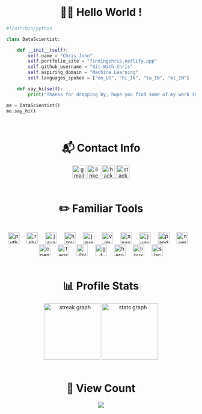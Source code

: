 <h1 align="center">👋🏼  Hello World ! </h1>

```python
#!/usr/bin/python

class DataScientist:

    def __init__(self):
        self.name = "Chris John"
        self.portfolio_site = "findingchris.netlify.app"
        self.github_username = "Git-With-Chris"
        self.aspiring_domain = "Machine Learning"
        self.languages_spoken = ["en_US", "hi_IN", "ta_IN", "ml_IN"]

    def say_hi(self):
        print("Thanks for dropping by, hope you find some of my work interesting.")

me = DataScientist()
me.say_hi()
```
<br>


<h1 align="center">📬  Contact Info </h1>


<div align="center">
  <a href="mailto:workstation.chris@gmail.com" target="_blank">
    <img src="https://img.shields.io/static/v1?message=Gmail&logo=gmail&label=&color=D14836&logoColor=white&labelColor=&style=for-the-badge" height="35" alt="gmail logo"  />
  </a>
  <a href="https://www.linkedin.com/in/chrisjohn11/" target="_blank">
    <img src="https://img.shields.io/static/v1?message=LinkedIn&logo=linkedin&label=&color=0077B5&logoColor=white&labelColor=&style=for-the-badge" height="35" alt="linkedin logo"  />
  </a>
  <a href="https://findingchris.netlify.app/" target="_blank">
    <img src="https://img.shields.io/static/v1?message=Portfolio&logo=codechef&label=&color=6662a1&logoColor=white&labelColor=&style=for-the-badge" height="35" alt="hackerrank logo"  />
  </a>
  <a href="https://stackoverflow.com/users/22263790/chris-john" target="_blank">
    <img src="https://img.shields.io/static/v1?message=Stackoverflow&logo=stackoverflow&label=&color=FE7A16&logoColor=white&labelColor=&style=for-the-badge" height="35" alt="stackoverflow logo"  />
  </a>
</div>

<br>

###

<h1 align="center">✏️  Familiar Tools </h1>

<br>

<div align="center">
  <img src="https://cdn.jsdelivr.net/gh/devicons/devicon/icons/python/python-original.svg" height="30" alt="python logo"  />
  <img width="12" />
  <img src="https://cdn.simpleicons.org/rstudio/75AADB" height="30" alt="rstudio logo"  />
  <img width="12" />
  <img src="https://cdn.jsdelivr.net/gh/devicons/devicon/icons/java/java-plain.svg" height="30" alt="java logo"  />
  <img width="12" />
  <img src="https://skillicons.dev/icons?i=html" height="30" alt="html5 logo"  />
  <img width="12" />
  <img src="https://skillicons.dev/icons?i=js" height="30" alt="javascript logo"  />
  <img width="12" />
  <img src="https://cdn.simpleicons.org/vim/019733" height="30" alt="vim logo"  />
  <img width="12" />
  <img src="https://cdn.jsdelivr.net/gh/devicons/devicon/icons/anaconda/anaconda-original.svg" height="30" alt="anaconda logo"  />
  <img width="12" />
  <img src="https://cdn.jsdelivr.net/gh/devicons/devicon/icons/jupyter/jupyter-original.svg" height="30" alt="jupyter logo"  />
  <img width="12" />
  <img src="https://cdn.jsdelivr.net/gh/devicons/devicon/icons/pandas/pandas-original.svg" height="30" alt="pandas logo"  />
  <img width="12" />
  <img src="https://cdn.jsdelivr.net/gh/devicons/devicon/icons/numpy/numpy-original.svg" height="30" alt="numpy logo"  />
  <img width="12" />
  <img src="https://cdn.jsdelivr.net/gh/devicons/devicon/icons/opencv/opencv-original.svg" height="30" alt="opencv logo"  />
  <img width="12" />
  <img src="https://cdn.jsdelivr.net/gh/devicons/devicon/icons/tensorflow/tensorflow-original.svg" height="30" alt="tensorflow logo"  />
  <img width="12" />
  <img src="https://cdn.jsdelivr.net/gh/devicons/devicon/icons/mysql/mysql-original.svg" height="30" alt="mysql logo"  />
  <img width="12" />
  <img src="https://skillicons.dev/icons?i=git" height="30" alt="git logo"  />
  <img width="12" />
  <img src="https://cdn.jsdelivr.net/gh/devicons/devicon/icons/heroku/heroku-plain.svg" height="30" alt="heroku logo"  />
  <img width="12" />
  <img src="https://cdn.simpleicons.org/linux/FCC624" height="30" alt="linux logo"  />
  <img width="12" />
  <img src="https://cdn.jsdelivr.net/gh/devicons/devicon/icons/slack/slack-original.svg" height="30" alt="slack logo"  />
</div>

<br>


###
<h1 align="center">📊  Profile Stats </h1>

<div align="center">
  <img src="https://streak-stats.demolab.com?user=Git-With-Chris&locale=en&mode=daily&theme=ayu-mirage&hide_border=false&border_radius=5" height="150" alt="streak graph"  />
  <img src="https://github-readme-stats.vercel.app/api?username=Git-With-Chris&hide_title=false&hide_rank=false&show_icons=true&include_all_commits=true&count_private=true&disable_animations=false&theme=ayu-mirage&locale=en&hide_border=false" height="150" alt="stats graph"  />
<!--   <img src="https://github-readme-stats.vercel.app/api/top-langs?username=Git-With-Chris&locale=en&hide_title=false&layout=compact&card_width=320&langs_count=6&theme=ayu-mirage&hide_border=false&custom_title=Featured%20Languages" height="150" alt="languages graph"  /> -->
</div>

<br>

###

<h1 align="center">👀  View Count </h1>


<div align="center">
  <img src="https://profile-counter.glitch.me/Git-With-Chris/count.svg?"  />
</div>

###
